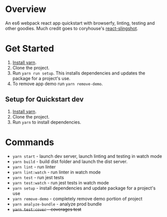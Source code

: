# Overview

An es6 webpack react app quickstart with browserfy, linting, testing and other goodies. Much credit goes to coryhouse's [react-slingshot](https://github.com/coryhouse/react-slingshot).

# Get Started

1. [Install yarn](https://yarnpkg.com/lang/en/docs/install/).
2. Clone the project.
3. Run `yarn run setup`. This installs dependencies and updates the package for a project's use.
4. To remove app demo run `yarn remove-demo`.

## Setup for Quickstart dev

1. [Install yarn](https://yarnpkg.com/lang/en/docs/install/).
2. Clone the project.
3. Run `yarn` to install dependencies.

# Commands

* `yarn start` - launch dev server, launch linting and testing in watch mode
* `yarn build` - build dist folder and launch the dist server.
* `yarn lint` - run linter
* `yarn lint:watch` - run linter in watch mode
* `yarn test` - run jest tests
* `yarn test:watch` - run jest tests in watch mode
* `yarn setup` - install dependencies and update package for a project's use
* `yarn remove-demo` - completely remove demo portion of project
* `yarn analyze-bundle` - analyze prod bundle
* ~~`yarn test:cover` - coverages test~~